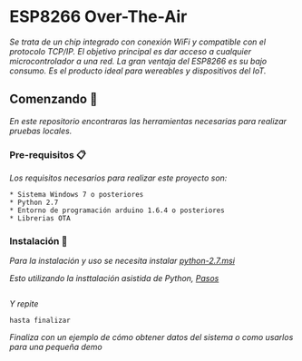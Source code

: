 # ESP8266 Over-The-Air
_Se trata de un chip integrado con conexión WiFi y compatible con el protocolo TCP/IP. El objetivo principal es dar acceso a cualquier microcontrolador a una red._
_La gran ventaja del ESP8266 es su bajo consumo. Es el producto ideal para wereables y dispositivos del IoT._

## Comenzando 🚀

_En este repositorio encontraras las herramientas necesarias para realizar pruebas locales._


### Pre-requisitos 📋

_Los requisitos necesarios para realizar este proyecto son:_

```
* Sistema Windows 7 o posteriores
* Python 2.7
* Entorno de programación arduino 1.6.4 o posteriores
* Librerias OTA
```

### Instalación 🔧

_Para la instalación y uso se necesita instalar [python-2.7.msi](https://github.com/Ronye215/ESP8266_OTA/blob/main/python-2.7.msi)_

_Esto utilizando la insttalación asistida de Python, [Pasos](https://user-images.githubusercontent.com/88066056/146032737-2f85e2f7-e354-4119-9e06-a61147404fd6.jpg)_

```
```




_Y repite_

```
hasta finalizar
```

_Finaliza con un ejemplo de cómo obtener datos del sistema o como usarlos para una pequeña demo_
